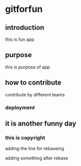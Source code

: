 # gitforfun


## introduction
this is fun app
## purpose

this is purpose of app

## how to contribute
contribute by different teams

### deployment

## it is another funny day

### this is copyright

adding the line for rebaseing

adding something after rebase